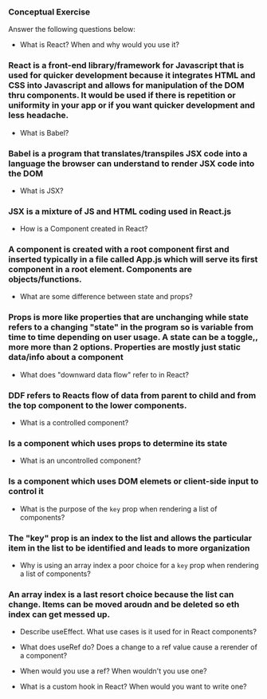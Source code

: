 ### Conceptual Exercise

Answer the following questions below:

- What is React? When and why would you use it?
### React is a front-end library/framework for Javascript that is used for quicker development because it integrates HTML and CSS into Javascript and allows for manipulation of the DOM thru components. It would be used if there is repetition or uniformity in your app or if you want quicker development and less headache.

- What is Babel?
### Babel is a program that translates/transpiles JSX code into a language the browser can understand to render JSX code into the DOM

- What is JSX?
### JSX is a mixture of JS and HTML coding used in React.js

- How is a Component created in React?
### A component is created with a root component first and inserted typically in a file called App.js which will serve its first component in a root element. Components are objects/functions.

- What are some difference between state and props? 
### Props is more like properties that are unchanging while state refers to a changing "state" in the program so is variable from time to time depending on user usage. A state can be a toggle,, more more than 2 options. Properties are mostly just static data/info about a component

- What does "downward data flow" refer to in React?
### DDF refers to Reacts flow of data from parent to child and from the top component to the lower components.

- What is a controlled component? 
### Is a component which uses props to determine its state

- What is an uncontrolled component?
### Is a component which uses DOM elemets or client-side input to control it

- What is the purpose of the `key` prop when rendering a list of components?
### The "key" prop is an index to the list and allows the particular item in the list to be identified and leads to more organization

- Why is using an array index a poor choice for a `key` prop when rendering a list of components?
### An array index is a last resort choice because the list can change. Items can be moved aroudn and be deleted so eth index can get messed up.

- Describe useEffect.  What use cases is it used for in React components?

- What does useRef do?  Does a change to a ref value cause a rerender of a component?

- When would you use a ref? When wouldn't you use one?

- What is a custom hook in React? When would you want to write one?
